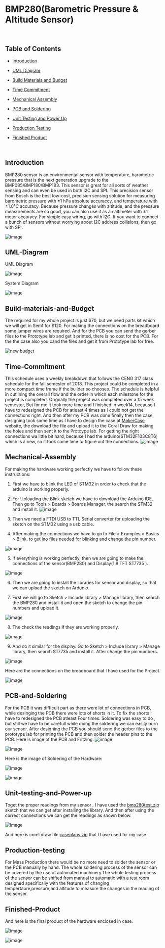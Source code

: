 # BMP280(Barometric Pressure & Altitude Sensor)

<br />

##  Table of Contents

- [Introduction](#Introduction)

- [UML Diagram](#UML-Diagram)

- [Build Materials and Budget](#Build-materials-and-Budget)

- [Time Commitment](#Time-Commitment)

- [Mechanical Assembly](#Mechanical-Assembly)

- [PCB and Soldering](#Pcb-and-Soldering)

- [Unit Testing and Power Up](#Unit-testing-and-Power-up)

- [Production Testing](#Production-testing)

- [Finished Product](#Finished-Product)


<br />

## Introduction
 BMP280 sensor is an environmental sensor with temperature, barometric pressure that is the next generation upgrade to the BMP085/BMP180/BMP183. This sensor is great for all sorts of weather sensing and can even be used in both I2C and SPI. This precision sensor from Bosch is the best low-cost, precision sensing solution for measuring barometric pressure with ±1 hPa absolute accuraccy, and temperature with ±1.0°C accuracy. Because pressure changes with altitude, and the pressure measurements are so good, you can also use it as an altimeter with  ±1 meter accuracy. For simple easy wiring, go with I2C. If you want to connect a bunch of sensors without worrying about I2C address collisions, then go with SPI.
 
 ![image](https://user-images.githubusercontent.com/43187006/49831322-951a8b80-fd61-11e8-95c3-a2f389499f17.png)
 
 ## UML-Diagram
 UML Diagram

![image](https://user-images.githubusercontent.com/43187006/49846052-64eddf80-fd97-11e8-9564-7145094cbe46.png)

 
 System Diagram
 
 ![image](https://user-images.githubusercontent.com/43187006/49844241-1ee14d80-fd90-11e8-8c42-8077f3fd24d2.png)

 
 ## Build-materials-and-Budget
 The required for my whole project is just $70, but we need parts kit which we will get in Sem1 for $120. For making the connections on the breadboard some jumper wires are required. And for the PCB you can send the gerber files to the Prototype lab and get it printed, there is no cost for the PCB. For the the case also you cand the files and get it from Prototype lab for free.  
 
 ![new budget](https://user-images.githubusercontent.com/43187006/49832284-360a4600-fd64-11e8-9098-5a0c6e5747ff.PNG)
 
 
## Time-Commitment
This schedule uses a weekly breakdown that follows the CENG 317 class schedule for the fall semester of 2018. This project could be completed in a more compact time frame if the builder so chooses. The schedule is helpful in outlining the overall flow and the order in which each milestone for the project is completed. Orignally the project was completed over a 15 week semester, But for me it took more time and I finished in week14, because I have to redesigned the PCB for atleast 4 times as I could not get the connections right. And then after my PCB was done finally then the case designing took some time as I have to design the case at [MakerCase](http://www.makercase.com) website, the download the file and upload it to the Coral Draw for making the holes and then sent it to the Protoype lab. For getting the right connections wa little bit hard, because I had the arduino(STM32F103C8T6) which is a new, so it took some time to figure out the connections.
![image](https://user-images.githubusercontent.com/43187006/49834451-69e86a00-fd6a-11e8-9a2d-3260a58b177a.png)


## Mechanical-Assembly
For making the hardware working perfectly we have to follow these instructions:

1. First we have to blink the LED of STM32 in order to check that the arduino is working properly.

2. For Uploading the Blink sketch we have to download the Arduino IDE. Then go to Tools > Boards > Boards Manager, the search the STM32 and install it. ![image](https://user-images.githubusercontent.com/43187006/49835442-30fdc480-fd6d-11e8-82b2-bf26bf93af16.png)

3. Then we need a FTDI USB to TTL Serial converter for uploading the sketch on the STM32 using a usb cable.

4. After making the connections we have to go to File > Examples > Basics > Blink, to get ino files needed for blinking and change the pin number.

![image](https://user-images.githubusercontent.com/43187006/49835951-ec732880-fd6e-11e8-8934-151a5b0cfc7e.png)
 
5. If everything is working perfectly, then we are going to make the connections of the sensor(BMP280) and Display(1.8 TFT ST7735
). 

![image](https://user-images.githubusercontent.com/43187006/49836100-74593280-fd6f-11e8-88d9-2c41508a1bec.png)

6. Then we are going to install the libraries for sensor and display, so that we can upload the sketch on Ardunio.

7. First we will go to Sketch > Include library > Manage library, then search the BMP280 and install it and open the sketch to change the pin numbers and upload it.

![image](https://user-images.githubusercontent.com/43187006/49836401-74a5fd80-fd70-11e8-951a-28e3afa0c9fe.png)

8. The check the readings if they are working properly.

![image](https://user-images.githubusercontent.com/43187006/49836424-9c956100-fd70-11e8-9f4e-5fde2299e260.png)

9. And do it similar for the display. Go to Sketch > Include library > Manage library, then search ST7735 and install it. After change the pin numbers.

![image](https://user-images.githubusercontent.com/43187006/49839301-7fff2600-fd7c-11e8-9d22-e43f2feaa61e.png)

Here are the connections on the breadboard that I have used for the Project.

![image](https://user-images.githubusercontent.com/43187006/49839420-f56af680-fd7c-11e8-9fe9-95f6f0e612ac.png)


## PCB-and-Soldering
For the PCB it was difficult part as there were lot of connections in PCB, while desinging the PCB there were lots of shorts in it. To fix the shorts I have to redesigned the PCB atleast Four times. Soldering was easy to do , but still we have to be carefull while doing the soldering we can easily burn our sensor. After designing the PCB you should send the gerber files to the prototype lab for printing the PCB and then solder the header pins to the PCB.
Here is image of the PCB and Fritzing. 
![image](https://user-images.githubusercontent.com/43187006/49840059-e3d71e00-fd7f-11e8-8633-3832877d8add.png)

![image](https://user-images.githubusercontent.com/43187006/49840089-06693700-fd80-11e8-8b57-a5effe465862.png)

Here is the image of Soldering of the Hardware:

![image](https://user-images.githubusercontent.com/43187006/49841300-12a3c300-fd85-11e8-83b3-c1ddfd856828.png)

![image](https://user-images.githubusercontent.com/43187006/49841749-ca85a000-fd86-11e8-9753-a9dfe5eb53a6.png)

## Unit-testing-and-Power-up
Toget the proper readings from my sensor , I have used the [bmp280test.zip](https://github.com/IshanKhuttan/HumberNavigator/files/2670358/bmp280test.zip)
 sketch that we can get after installing the library. And then after using the correct connections we can get the readings as shown below:

![image](https://user-images.githubusercontent.com/43187006/49845270-ff4c2400-fd93-11e8-9de8-a68f33ed6709.png)

And here is corel draw file [caseplans.zip](https://github.com/IshanKhuttan/HumberNavigator/files/2670370/caseplans.zip) that I have used for my case.


## Production-testing

For Mass Production there would be no more need to solder the sensor or the PCB manually by hand. The whole soldering process of the sensor can be covered by the use of automated machinery.The whole testing process of the sensor can be shifted from manual to automatic with  a test room designed specifically with the features of changing tempertaure,pressure,and altitude to measure the changes in the reading of the sensor.

## Finished-Product
And here is the final product of the hardware enclosed in case.

![image](https://user-images.githubusercontent.com/43187006/49845837-6bc82280-fd96-11e8-83c1-0bad0a885dd7.png)

![image](https://user-images.githubusercontent.com/43187006/49845940-dd07d580-fd96-11e8-9536-b3b09b58455c.png)


